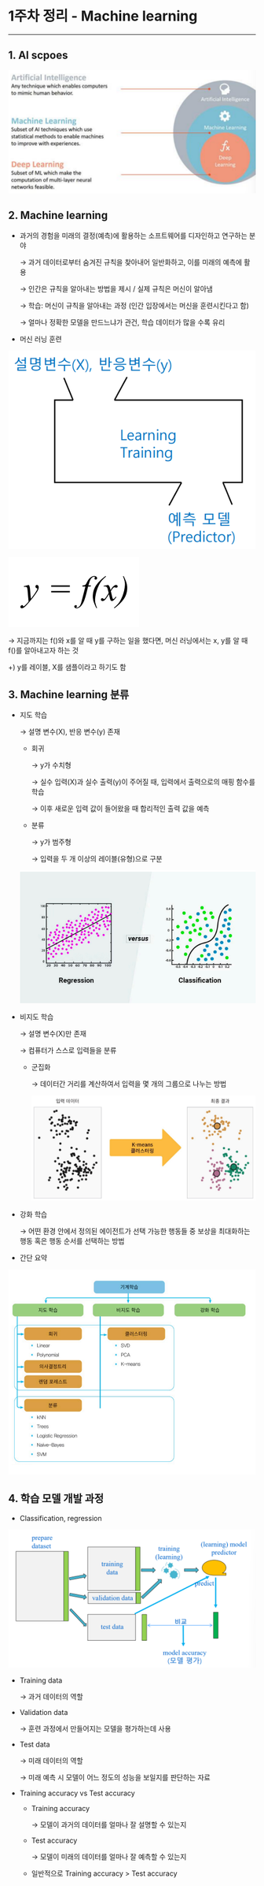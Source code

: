 # 1주차 정리 - Machine learning

---

## 1. AI scpoes

![image.png](image.png)

## 2. Machine learning

- 과거의 경험을 미래의 결정(예측)에 활용하는 소프트웨어를 디자인하고 연구하는 분야
    
    → 과거 데이터로부터 숨겨진 규칙을 찾아내어 일반화하고, 이를 미래의 예측에 활용
    
    → 인간은 규칙을 알아내는 방법을 제시 /  실제 규칙은 머신이 알아냄 
    
    → 학습: 머신이 규칙을 알아내는 과정 (인간 입장에서는 머신을 훈련시킨다고 함)
    
    → 얼마나 정확한 모델을 만드느냐가 관건, 학습 데이터가 많을 수록 유리
    
- 머신 러닝 훈련

![image.png](image%201.png)

![image.png](image%202.png)

→ 지금까지는 f()와 x를 알 때 y를 구하는 일을 했다면, 머신 러닝에서는 x, y를 알 때 f()를 알아내고자 하는 것

+) y를 레이블, X를 샘플이라고 하기도 함

## 3. Machine learning 분류

- 지도 학습
    
    → 설명 변수(X), 반응 변수(y) 존재
    
    - 회귀
        
        → y가 수치형
        
        → 실수 입력(X)과 실수 출력(y)이 주어질 때, 입력에서 출력으로의 매핑 함수를 학습
        
        → 이후 새로운 입력 값이 들어왔을 때 합리적인 출력 값을 예측
        
    - 분류
        
        → y가 범주형
        
        → 입력을 두 개 이상의 레이블(유형)으로 구분
        
    
    ![image.png](image%203.png)
    
- 비지도 학습
    
    → 설명 변수(X)만 존재
    
    → 컴퓨터가 스스로 입력들을 분류
    
    - 군집화
        
        → 데이터간 거리를 계산하여서 입력을 몇 개의 그룹으로 나누는 방법
        
        ![image.png](image%204.png)
        
- 강화 학습
    
    → 어떤 환경 안에서 정의된 에이전트가 선택 가능한 행동들 중 보상을 최대화하는 행동 혹은 행동 순서를 선택하는 방법
    
- 간단 요약

![image.png](image%205.png)

## 4. 학습 모델 개발 과정

- Classification, regression

![image.png](image%206.png)

- Training data
    
    → 과거 데이터의 역할
    
- Validation data
    
    → 훈련 과정에서 만들어지는 모델을 평가하는데 사용
    
- Test data
    
    → 미래 데이터의 역할
    
    → 미래 예측 시 모델이 어느 정도의 성능을 보일지를 판단하는 자료
    
- Training accuracy vs Test accuracy
    - Training accuracy
        
        → 모델이 과거의 데이터를 얼마나 잘 설명할 수 있는지
        
    - Test accuracy
        
        → 모델이 미래의 데이터를 얼마나 잘 예측할 수 있는지
        
    - 일반적으로 Training accuracy > Test accuracy